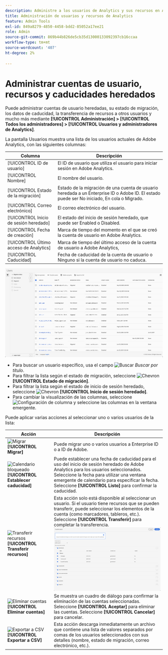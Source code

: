```yaml
---
description: Administre a los usuarios de Analytics y sus recursos en Adobe Admin Console.
title: Administración de usuarios y recursos de Analytics
feature: Admin Tools
exl-id: 849a8279-4850-4458-bdd2-85052a17ee21
role: Admin
source-git-commit: 869b44b826de5cb35d13000133092397cb16ccaa
workflow-type: tm+mt
source-wordcount: '407'
ht-degree: 2%

---
```


# Administrar cuentas de usuario, recursos y caducidades heredados

Puede administrar cuentas de usuario heredadas, su estado de migración, los datos de caducidad, la transferencia de recursos a otros usuarios y mucho más mediante **[!UICONTROL Administración] > [!UICONTROL Todos los administradores] > [!UICONTROL Usuarios y administradores de Analytics]**.

La pantalla Usuarios muestra una lista de los usuarios actuales de Adobe Analytics, con las siguientes columnas:

| Columna | Descripción |
|---|---|
| [!UICONTROL ID de usuario] | El ID de usuario que utiliza el usuario para iniciar sesión en Adobe Analytics. |
| [!UICONTROL Nombre] | El nombre del usuario. |
| [!UICONTROL Estado de la migración] | Estado de la migración de una cuenta de usuario heredada a un Enterprise ID o Adobe ID.  El estado puede ser No iniciado, En cola o Migrado. |
| [!UICONTROL Correo electrónico] | El correo electrónico del usuario. |
| [!UICONTROL Inicio de sesión heredado] | El estado del inicio de sesión heredado, que puede ser Enabled o Disabled. |
| [!UICONTROL Fecha de creación] | Marca de tiempo del momento en el que se creó la cuenta de usuario en Adobe Analytics. |
| [!UICONTROL Último acceso de Analytics] | Marca de tiempo del último acceso de la cuenta de usuario a Adobe Analytics, |
| [!UICONTROL Caducidad] | Fecha de caducidad de la cuenta de usuario o Ninguno si la cuenta de usuario no caduca. |

![Usuarios](assets/users.png)

- Para buscar un usuario específico, usa el campo ![Buscar](https://spectrum.adobe.com/static/icons/workflow_18/Smock_Search_18_N.svg) *Buscar por título*.
- Para filtrar la lista según el estado de migración, seleccione ![Chevron](https://spectrum.adobe.com/static/icons/ui_18/ChevronSize100.svg) **[!UICONTROL Estado de migración]**.
- Para filtrar la lista según el estado de inicio de sesión heredado, seleccione ![Chevron](https://spectrum.adobe.com/static/icons/ui_18/ChevronSize100.svg) **[!UICONTROL Inicio de sesión heredado]**.
- Para cambiar la visualización de las columnas, seleccione ![Configuración de columna](https://spectrum.adobe.com/static/icons/workflow_18/Smock_ColumnSettings_18_N.svg) y seleccione las columnas en la ventana emergente.

Puede aplicar varias acciones al seleccionar uno o varios usuarios de la lista:

| Acción | Descripción |
|---|---|
| ![Migrar](https://spectrum.adobe.com/static/icons/workflow_18/Smock_Briefcase_18_N.svg) **[!UICONTROL Migrar]** | Puede migrar uno o varios usuarios a Enterprise ID o a ID de Adobe. |
| ![Calendario bloqueado](https://spectrum.adobe.com/static/icons/workflow_18/Smock_CalendarLocked_18_N.svg) **[!UICONTROL Establecer caducidad]** | Puede establecer una fecha de caducidad para el uso del inicio de sesión heredado de Adobe Analytics para los usuarios seleccionados.  Seleccione la fecha para utilizar una ventana emergente de calendario para especificar la fecha. Seleccione **[!UICONTROL Listo]** para confirmar la caducidad. |
| ![Transferir recursos](https://spectrum.adobe.com/static/icons/workflow_18/Smock_Switch_18_N.svg) **[!UICONTROL Transferir recursos]** | Esta acción solo está disponible al seleccionar un usuario. Si el usuario tiene recursos que se pueden transferir, puede seleccionar los elementos de la cuenta (como marcadores, tableros, etc.). Seleccione **[!UICONTROL Transferir]** para completar la transferencia.<br/>![Transfiere recursos](assets/transfer-assets.png) |
| ![Eliminar cuentas](https://spectrum.adobe.com/static/icons/workflow_18/Smock_Delete_18_N.svg) **[!UICONTROL Eliminar cuentas]** | Se muestra un cuadro de diálogo para confirmar la eliminación de las cuentas seleccionadas. Seleccione **[!UICONTROL Aceptar]** para eliminar las cuentas. Seleccione **[!UICONTROL Cancelar]** para cancelar. |
| ![Exportar a CSV](https://spectrum.adobe.com/static/icons/workflow_18/Smock_FileCSV_18_N.svg) **[!UICONTROL Exportar a CSV]** | Esta acción descarga inmediatamente un archivo que contiene una lista de valores separados por comas de los usuarios seleccionados con sus detalles (nombre, estado de migración, correo electrónico, etc.). |

